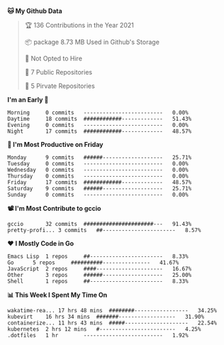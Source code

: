 <!--START_SECTION:waka-->
**🐱 My Github Data**
> 🏆 136 Contributions in the Year 2021
 >
> 📦 package 8.73 MB Used in Github's Storage
 >
> 🚫 Not Opted to Hire
 >
> 🚪 7 Public Repositories
 >
> 🔑 5 Pirvate Repositories
 >

**I'm an Early 🐤** 
```text
Morning		0 commits	-------------------------	0.00%
Daytime		18 commits	############-------------	51.43%
Evening		0 commits	-------------------------	0.00%
Night		17 commits	############-------------	48.57%
```

**📅 I'm Most Productive on Friday**
```text
Monday		9 commits	######-------------------	25.71%
Tuesday		0 commits	-------------------------	0.00%
Wednesday	0 commits	-------------------------	0.00%
Thursday	0 commits	-------------------------	0.00%
Friday		17 commits	############-------------	48.57%
Saturday	9 commits	######-------------------	25.71%
Sunday		0 commits	-------------------------	0.00%
```

**📽 I'm Most Contribute to gccio**
```text
gccio		32 commits	######################---	91.43%
pretty-profi...	3 commits	##-----------------------	8.57%
```


**❤ I Mostly Code in Go**

```text
Emacs Lisp	1 repos		##-----------------------	8.33%
Go		5 repos		##########---------------	41.67%
JavaScript	2 repos		####---------------------	16.67%
Other		3 repos		######-------------------	25.00%
Shell		1 repos		##-----------------------	8.33%
```

**📊 This Week I Spent My Time On**
```text
wakatime-rea...	17 hrs 48 mins	########-----------------	34.25%
kubevirt	16 hrs 34 mins	#######------------------	31.90%
containerize...	11 hrs 43 mins	#####--------------------	22.54%
kubernetes	2 hrs 12 mins	#------------------------	4.25%
.dotfiles	1 hr		-------------------------	1.92%
```

<!--END_SECTION:waka-->
